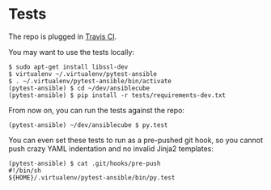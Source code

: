 # Tests

The repo is plugged in [Travis CI](https://travis-ci.org/ideascube/ansiblecube).

You may want to use the tests locally:

    $ sudo apt-get install libssl-dev
    $ virtualenv ~/.virtualenv/pytest-ansible
    $ . ~/.virtualenv/pytest-ansible/bin/activate
    (pytest-ansible) $ cd ~/dev/ansiblecube
    (pytest-ansible) $ pip install -r tests/requirements-dev.txt

From now on, you can run the tests against the repo:

    (pytest-ansible) ~/dev/ansiblecube $ py.test

You can even set these tests to run as a pre-pushed git hook, so you cannot push crazy YAML indentation and no invalid Jinja2 templates:

    (pytest-ansible) $ cat .git/hooks/pre-push
    #!/bin/sh
    ${HOME}/.virtualenv/pytest-ansible/bin/py.test


